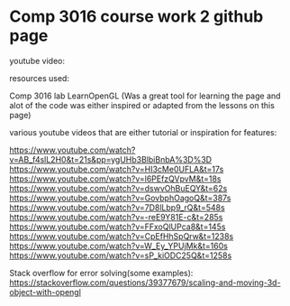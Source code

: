 <h1>Comp 3016 course work 2 github page</h1>

youtube video:

resources used:

Comp 3016 lab
LearnOpenGL (Was a great tool for learning the page and alot of the code was either inspired or adapted from the lessons on this page)

various youtube videos that are either tutorial or inspiration for features:

https://www.youtube.com/watch?v=AB_f4slL2H0&t=21s&pp=ygUHb3BlbiBnbA%3D%3D
https://www.youtube.com/watch?v=HI3cMe0UFLA&t=17s
https://www.youtube.com/watch?v=l6PEfzQVpvM&t=18s
https://www.youtube.com/watch?v=dswvOhBuEQY&t=62s
https://www.youtube.com/watch?v=GovbphOagoQ&t=387s
https://www.youtube.com/watch?v=7D8lLbp9_rQ&t=548s
https://www.youtube.com/watch?v=-reE9Y81E-c&t=285s
https://www.youtube.com/watch?v=FFxoQlUPca8&t=145s
https://www.youtube.com/watch?v=CpEfHhSpQrw&t=1238s
https://www.youtube.com/watch?v=W_Ey_YPUjMk&t=160s
https://www.youtube.com/watch?v=sP_kiODC25Q&t=1258s

Stack overflow for error solving(some examples):
https://stackoverflow.com/questions/39377679/scaling-and-moving-3d-object-with-opengl
